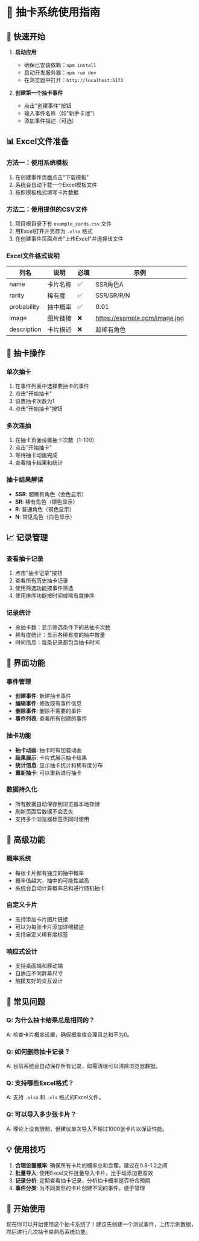 # 🎲 抽卡系统使用指南

## 🚀 快速开始

1. **启动应用**
   - 确保已安装依赖：`npm install`
   - 启动开发服务器：`npm run dev`
   - 在浏览器中打开：`http://localhost:5173`

2. **创建第一个抽卡事件**
   - 点击"创建事件"按钮
   - 输入事件名称（如"新手卡池"）
   - 添加事件描述（可选）

## 📊 Excel文件准备

### 方法一：使用系统模板
1. 在创建事件页面点击"下载模板"
2. 系统会自动下载一个Excel模板文件
3. 按照模板格式填写卡片数据

### 方法二：使用提供的CSV文件
1. 项目根目录下有 `example_cards.csv` 文件
2. 用Excel打开并另存为 `.xlsx` 格式
3. 在创建事件页面点击"上传Excel"并选择该文件

### Excel文件格式说明
| 列名 | 说明 | 必填 | 示例 |
|------|------|------|------|
| name | 卡片名称 | ✅ | SSR角色A |
| rarity | 稀有度 | ✅ | SSR/SR/R/N |
| probability | 抽中概率 | ✅ | 0.01 |
| image | 图片链接 | ❌ | https://example.com/image.jpg |
| description | 卡片描述 | ❌ | 超稀有角色 |

## 🎯 抽卡操作

### 单次抽卡
1. 在事件列表中选择要抽卡的事件
2. 点击"开始抽卡"
3. 设置抽卡次数为1
4. 点击"开始抽卡"按钮

### 多次连抽
1. 在抽卡页面设置抽卡次数（1-100）
2. 点击"开始抽卡"
3. 等待抽卡动画完成
4. 查看抽卡结果和统计

### 抽卡结果解读
- **SSR**: 超稀有角色（金色显示）
- **SR**: 稀有角色（银色显示）
- **R**: 普通角色（铜色显示）
- **N**: 常见角色（白色显示）

## 📈 记录管理

### 查看抽卡记录
1. 点击"抽卡记录"按钮
2. 查看所有历史抽卡记录
3. 使用筛选功能按事件筛选
4. 使用排序功能按时间或稀有度排序

### 记录统计
- 总抽卡数：显示筛选条件下的总抽卡次数
- 稀有度统计：显示各稀有度的抽中数量
- 时间信息：每条记录都包含抽卡时间

## 🎨 界面功能

### 事件管理
- **创建事件**: 新建抽卡事件
- **编辑事件**: 修改现有事件信息
- **删除事件**: 删除不需要的事件
- **事件列表**: 查看所有创建的事件

### 抽卡功能
- **抽卡动画**: 抽卡时有加载动画
- **结果展示**: 卡片式展示抽卡结果
- **统计信息**: 显示抽卡统计和稀有度分布
- **重新抽卡**: 可以重新进行抽卡

### 数据持久化
- 所有数据自动保存到浏览器本地存储
- 刷新页面后数据不会丢失
- 支持多个浏览器标签页同时使用

## 🔧 高级功能

### 概率系统
- 每张卡片都有独立的抽中概率
- 概率值越大，抽中的可能性越高
- 系统会自动计算概率总和进行随机抽卡

### 自定义卡片
- 支持添加卡片图片链接
- 可以为每张卡片添加详细描述
- 支持自定义稀有度标签

### 响应式设计
- 支持桌面端和移动端
- 自适应不同屏幕尺寸
- 触摸友好的交互设计

## 🐛 常见问题

### Q: 为什么抽卡结果总是相同的？
A: 检查卡片概率设置，确保概率值合理且总和不为0。

### Q: 如何删除抽卡记录？
A: 目前系统会自动保存所有记录，如需清理可以清除浏览器数据。

### Q: 支持哪些Excel格式？
A: 支持 `.xlsx` 和 `.xls` 格式的Excel文件。

### Q: 可以导入多少张卡片？
A: 理论上没有限制，但建议单次导入不超过1000张卡片以保证性能。

## 💡 使用技巧

1. **合理设置概率**: 确保所有卡片的概率总和合理，建议在0.8-1.2之间
2. **批量导入**: 使用Excel文件批量导入卡片，比手动添加更高效
3. **记录分析**: 定期查看抽卡记录，分析抽卡概率是否符合预期
4. **事件分类**: 为不同类型的卡片创建不同的事件，便于管理

## 🎉 开始使用

现在你可以开始使用这个抽卡系统了！建议先创建一个测试事件，上传示例数据，然后进行几次抽卡来熟悉系统功能。 